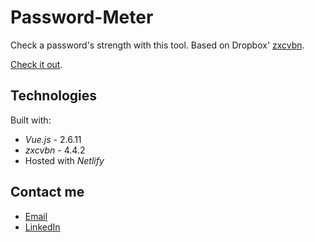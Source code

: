 # Password-Meter

Check a password's strength with this tool. Based on Dropbox' [zxcvbn](https://dropbox.tech/security/zxcvbn-realistic-password-strength-estimation).

[Check it out](https://password-meter.netlify.app/).
 
## Technologies 

Built with: 

* _Vue.js_ - 2.6.11
* _zxcvbn_ - 4.4.2 
* Hosted with _Netlify_

## Contact me

* [Email](mailto:marius.gessler@gmail.com)
* [LinkedIn](https://www.linkedin.com/in/marius-gessler/)


